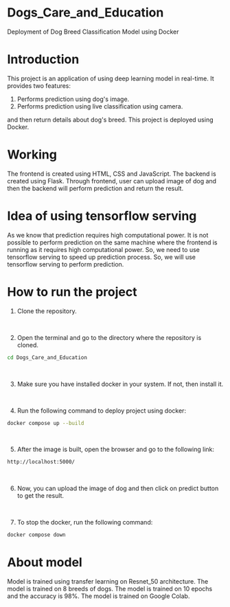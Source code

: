 # Dogs_Care_and_Education
Deployment of Dog Breed Classification Model using Docker

# Introduction
This project is an application of using deep learning model in real-time. It provides two features:
1. Performs prediction using dog's image.
2. Performs prediction using live classification using camera.

and then return details about dog's breed. This project is deployed using Docker.

# Working 
The frontend is created using HTML, CSS and JavaScript. The backend is created using Flask. Through frontend, user can upload image of dog and then the backend will perform prediction and return the result. 

# Idea of using tensorflow serving
As we know that prediction requires high computational power. It is not possible to perform prediction on the same machine where the frontend is running as it requires high computational power. So, we need to use tensorflow serving to speed up prediction process. So, we will use tensorflow serving to perform prediction. 

# How to run the project
1. Clone the repository.
</br>

2. Open the terminal and go to the directory where the repository is cloned.
```bash
cd Dogs_Care_and_Education
```
</br>

3. Make sure you have installed docker in your system. If not, then install it.
</br>

4. Run the following command to deploy project using docker:
```bash
docker compose up --build
```
</br>

5. After the image is built, open the browser and go to the following link:
```bash
http://localhost:5000/
```
</br>

6. Now, you can upload the image of dog and then click on predict button to get the result.
</br>

7. To stop the docker, run the following command:
```bash
docker compose down
```

# About model
Model is trained using transfer learning on Resnet_50 architecture. The model is trained on 8 breeds of dogs. The model is trained on 10 epochs and the accuracy is 98%. The model is trained on Google Colab.